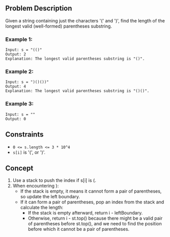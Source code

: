 ## Problem Description

Given a string containing just the characters '(' and ')', find the length of the longest valid (well-formed) parentheses substring.

### Example 1:
```plaintext
Input: s = "(()"
Output: 2
Explanation: The longest valid parentheses substring is "()".
```

### Example 2:
```plaintext
Input: s = ")()())"
Output: 4
Explanation: The longest valid parentheses substring is "()()".
```
### Example 3:
```plaintext
Input: s = ""
Output: 0
```

## Constraints

- `0 <= s.length <= 3 * 10^4`
- `s[i]` is '(', or ')'.

## Concept
1. Use a stack to push the index if s[i] is (.
2. When encountering ):
    - If the stack is empty, it means it cannot form a pair of parentheses, so update the left boundary.
    - If it can form a pair of parentheses, pop an index from the stack and calculate the length:
        * If the stack is empty afterward, return i - leftBoundary.
        * Otherwise, return i - st.top() because there might be a valid pair of parentheses before st.top(), and we need to find the position before which it cannot be a pair of parentheses.
